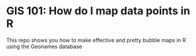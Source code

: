 # GIS 101: How do I map data points in R

This repo shows you how to make effective and pretty bubble maps in R using the Geonames database
